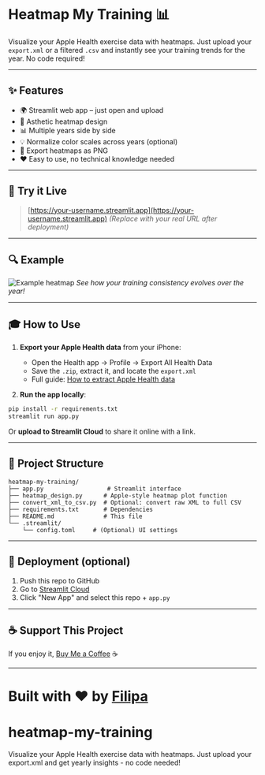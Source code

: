 # Heatmap My Training 📊

Visualize your Apple Health exercise data with heatmaps.
Just upload your `export.xml` or a filtered `.csv` and instantly see your training trends for the year. No code required!

---

## ✨ Features

* 🌍 Streamlit web app – just open and upload
* 🔢 Asthetic heatmap design
* 📊 Multiple years side by side
* 💡 Normalize color scales across years (optional)
* 📂 Export heatmaps as PNG
* ❤️ Easy to use, no technical knowledge needed

---

## 🔄 Try it Live

> [https://your-username.streamlit.app](https://your-username.streamlit.app)
> *(Replace with your real URL after deployment)*

---

## 🔍 Example

![Example heatmap](screenshots/example.png)
*See how your training consistency evolves over the year!*

---

## 🎓 How to Use

1. **Export your Apple Health data** from your iPhone:

   * Open the Health app → Profile → Export All Health Data
   * Save the `.zip`, extract it, and locate the `export.xml`
   * Full guide: [How to extract Apple Health data](https://medium.com/@filipacsr/how-to-extract-and-analyze-apple-health-data-with-r-7d28029d22bd)

2. **Run the app locally**:

```bash
pip install -r requirements.txt
streamlit run app.py
```

Or **upload to Streamlit Cloud** to share it online with a link.

---

## 📁 Project Structure

```
heatmap-my-training/
├── app.py                  # Streamlit interface
├── heatmap_design.py      # Apple-style heatmap plot function
├── convert_xml_to_csv.py  # Optional: convert raw XML to full CSV
├── requirements.txt       # Dependencies
├── README.md              # This file
└── .streamlit/
    └── config.toml     # (Optional) UI settings
```

---

## 🚀 Deployment (optional)

1. Push this repo to GitHub
2. Go to [Streamlit Cloud](https://streamlit.io/cloud)
3. Click "New App" and select this repo + `app.py`

---

## ☕ Support This Project

If you enjoy it, [Buy Me a Coffee](https://www.buymeacoffee.com/filipacsr) ☕


---

Built with ❤️ by [Filipa](https://medium.com/@filipacsr)
=======
# heatmap-my-training
Visualize your Apple Health exercise data with heatmaps. Just upload your export.xml and get yearly insights - no code needed!
